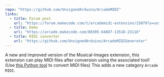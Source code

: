 ```yaml
---
repo: "https://github.com/UnsignedArduino/ArcadeMIDI"
links:
  - title: Forum post
    url: "https://forum.makecode.com/t/arcademidi-extension/15079?u=unsignedarduino"
  - title: Demo
    url: "https://arcade.makecode.com/08305-64887-13518-23118"
  - title: MIDI converter
    url: "https://github.com/UnsignedArduino/ArcadeMIDIGenerator"
---
```


A new and improved version of the Musical-Images extension, this extension can play MIDI files after conversion using the associated tool! (Use [this Python tool](https://github.com/UnsignedArduino/ArcadeMIDIGenerator) to convert MIDI files) This adds a new category `Arcade MIDI`.
